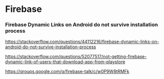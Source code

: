 # Firebase

### Firebase Dynamic Links on Android do not survive installation process

https://stackoverflow.com/questions/44112216/firebase-dynamic-links-on-android-do-not-survive-installation-process

https://stackoverflow.com/questions/52077517/not-getting-firebase-dynamic-link-of-users-that-download-app-from-playstore

https://groups.google.com/g/firebase-talk/c/w0P9W8tRMFk
